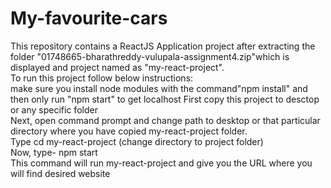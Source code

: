 # My-favourite-cars
This repository contains a ReactJS Application project after extracting the folder "01748665-bharathreddy-vulupala-assignment4.zip"which is displayed and project named as "my-react-project".<br>
To run this project follow below instructions:<br>
make sure you install node modules with the command"npm install" and then only run "npm start" to get localhost
First copy this project to desctop or any specific folder <br>
Next, open command prompt and change path to desktop or that particular directory where you have copied my-react-project folder.<br>
Type cd my-react-project (change directory to project folder)<br>
Now, type- npm start<br>
This command will run my-react-project and give you the URL where you will find desired website<br>

